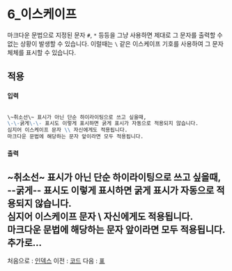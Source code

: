 6_이스케이프
===

마크다운 문법으로 지정된 문자 `#`, `*` 등등을 그냥 사용하면 제대로 그 문자를 출력할 수 없는 상황이 발생할 수 있습니다. 이럴때는 `\` 같은 이스케이프 기호를 사용하여 그 문자 체체를  표시할 수 있습니다.  


적용
---

#### 입력
``` markdown

\~취소선\~ 표시가 아닌 단순 하이라이팅으로 쓰고 싶을때,  
\-\-굵게\-\- 표시도 이렇게 표시하면 굵게 표시가 자동으로 적용되지 않습니다.  
심지어 이스케이프 문자 \\ 자신에게도 적용됩니다.  
마크다운 문법에 해당하는 문자 앞이라면 모두 적용됩니다.  
```

#### 출력  

 \~취소선\~ 표시가 아닌 단순 하이라이팅으로 쓰고 싶을때,  
 \-\-굵게\-\- 표시도 이렇게 표시하면 굵게 표시가 자동으로 적용되지 않습니다.  
 심지어 이스케이프 문자 \\ 자신에게도 적용됩니다.  
 마크다운 문법에 해당하는 문자 앞이라면 모두 적용됩니다.  
추가로...
---

처음으로 : [인덱스](0_인덱스.md)
이전 : [코드](5_코드.md)
다음 : [표](7_표.md)
